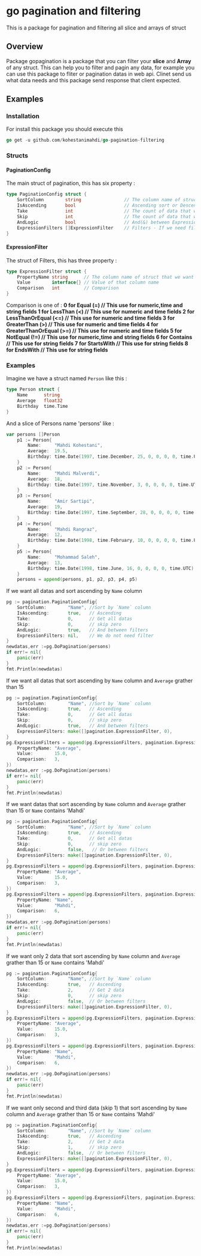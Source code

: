 # go pagination and filtering
This is a package for pagination and filtering all slice and arrays of struct

## Overview
Package gopagination is a package that you can filter your <b>slice</b> and <b>Array</b> of any struct.
This can help you to filter and pagin any data,
for example you can use this package to fliter or pagination datas in web api.
Clinet send us what data needs and this package send response that client expected.

## Examples

### Installation

For install this package you should execute this 

```go
go get -u github.com/kohestanimahdi/go-pagination-filtering
```

### Structs

#### PaginationConfig

The main struct of pagination, this has six property :

```go
type PaginationConfig struct {
	SortColumn        string                // The column name of struct that we want to sort by them
	IsAscending       bool                  // Ascending sort or Descending  ?
	Take              int                   // The count of data that we need
	Skip              int                	// The count of data that we want to skip 
	AndLogic          bool               	// And(&) between ExpressionFilters ?
	ExpressionFilters []ExpressionFilter 	// Filters - If we need filters
}
```

#### ExpressionFilter

The struct of Filters, this has three property :

```go
type ExpressionFilter struct {
	PropertyName string      // The column name of struct that we want to filter on this
	Value        interface{} // Value of that column name
	Comparison   int         // Comparison
}
```
Comparison is one of :
<b> 
 0 for Equal (=) 				// This use for numeric,time and string fields
 1 for LessThan (<)				// This use for numeric and time fields
 2 for LessThanOrEqual (<=)		// This use for numeric and time fields
 3 for GreaterThan (>)			// This use for numeric and time fields
 4 for GreaterThanOrEqual (>=)	// This use for numeric and time fields
 5 for NotEqual (!=)			// This use for numeric,time and string fields
 6 for Contains 				// This use for string fields
 7 for StartsWith 				// This use for string fields
 8 for EndsWith 				// This use for string fields
 </b>
 
### Examples

Imagine we have a struct named `Person` like this :
```go
type Person struct {
	Name 	  string
	Average   float32
	Birthday  time.Time
}
```

And a slice of Persons name 'persons' like :

```go
var persons []Person
	p1 := Person{
		Name:     "Mahdi Kohestani",
		Average:  19.5,
		Birthday: time.Date(1997, time.December, 25, 0, 0, 0, 0, time.UTC),
	}
	p2 := Person{
		Name:     "Mahdi Malverdi",
		Average:  18,
		Birthday: time.Date(1997, time.November, 3, 0, 0, 0, 0, time.UTC),
	}
	p3 := Person{
		Name:     "Amir Sartipi",
		Average:  19,
		Birthday: time.Date(1997, time.September, 28, 0, 0, 0, 0, time.UTC),
	}
	p4 := Person{
		Name:     "Mahdi Rangraz",
		Average:  12,
		Birthday: time.Date(1998, time.February, 10, 0, 0, 0, 0, time.UTC),
	}
	p5 := Person{
		Name:     "Mohammad Saleh",
		Average:  13,
		Birthday: time.Date(1998, time.June, 16, 0, 0, 0, 0, time.UTC),
	}
	persons = append(persons, p1, p2, p3, p4, p5)
```

If we want all datas and sort ascending  by `Name` column

```go
pg := pagination.PaginationConfig{
	SortColumn:        "Name", //Sort by `Name` column
	IsAscending:       true,   // Ascending
	Take:              0,      // Get all datas
	Skip:              0,      // skip zero
	AndLogic:          true,   // And between filters
	ExpressionFilters: nil,	   // We do not need filter
}
newdatas,err :=pg.DoPagination(persons)
if err!= nil{
	panic(err)
}
fmt.Println(newdatas)
```

If we want all datas that sort ascending  by `Name` column and `Average` grather than 15
```go
pg := pagination.PaginationConfig{
	SortColumn:        "Name", //Sort by `Name` column
	IsAscending:       true,   // Ascending
	Take:              0,      // Get all datas
	Skip:              0,      // skip zero
	AndLogic:          true,   // And between filters
	ExpressionFilters: make([]pagination.ExpressionFilter, 0),
}
pg.ExpressionFilters = append(pg.ExpressionFilters, pagination.ExpressionFilter{
	PropertyName: "Average",
	Value:        15.0,
	Comparison:   3,
})
newdatas,err :=pg.DoPagination(persons)
if err!= nil{
	panic(err)
}
fmt.Println(newdatas)
```

If we want datas that sort ascending  by `Name` column and `Average` grather than 15 or `Name` contains 'Mahdi'
```go
pg := pagination.PaginationConfig{
	SortColumn:        "Name", //Sort by `Name` column
	IsAscending:       true,   // Ascending
	Take:              0,      // Get all datas
	Skip:              0,      // skip zero
	AndLogic:          false,   // Or between filters
	ExpressionFilters: make([]pagination.ExpressionFilter, 0),
}
pg.ExpressionFilters = append(pg.ExpressionFilters, pagination.ExpressionFilter{
	PropertyName: "Average",
	Value:        15.0,
	Comparison:   3,
})
pg.ExpressionFilters = append(pg.ExpressionFilters, pagination.ExpressionFilter{
	PropertyName: "Name",
	Value:        "Mahdi",
	Comparison:   6,
})
newdatas,err :=pg.DoPagination(persons)
if err!= nil{
	panic(err)
}
fmt.Println(newdatas)
```

If we want only 2 data  that sort ascending  by `Name` column and `Average` grather than 15 or `Name` contains 'Mahdi'
```go
pg := pagination.PaginationConfig{
	SortColumn:        "Name", //Sort by `Name` column
	IsAscending:       true,   // Ascending
	Take:              2,      // Get 2 data
	Skip:              0,      // skip zero
	AndLogic:          false,  // Or between filters
	ExpressionFilters: make([]pagination.ExpressionFilter, 0),
}
pg.ExpressionFilters = append(pg.ExpressionFilters, pagination.ExpressionFilter{
	PropertyName: "Average",
	Value:        15.0,
	Comparison:   3,
})
pg.ExpressionFilters = append(pg.ExpressionFilters, pagination.ExpressionFilter{
	PropertyName: "Name",
	Value:        "Mahdi",
	Comparison:   6,
})
newdatas,err :=pg.DoPagination(persons)
if err!= nil{
	panic(err)
}
fmt.Println(newdatas)
```

If we want only second and third data (skip 1) that sort ascending  by `Name` column and `Average` grather than 15 or `Name` contains 'Mahdi'
```go
pg := pagination.PaginationConfig{
	SortColumn:        "Name", //Sort by `Name` column
	IsAscending:       true,   // Ascending
	Take:              2,      // Get 2 data
	Skip:              1,      // skip zero
	AndLogic:          false,  // Or between filters
	ExpressionFilters: make([]pagination.ExpressionFilter, 0),
}
pg.ExpressionFilters = append(pg.ExpressionFilters, pagination.ExpressionFilter{
	PropertyName: "Average",
	Value:        15.0,
	Comparison:   3,
})
pg.ExpressionFilters = append(pg.ExpressionFilters, pagination.ExpressionFilter{
	PropertyName: "Name",
	Value:        "Mahdi",
	Comparison:   6,
})
newdatas,err :=pg.DoPagination(persons)
if err!= nil{
	panic(err)
}
fmt.Println(newdatas)
```
